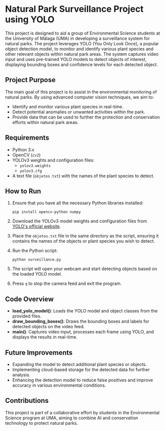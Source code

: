 # Natural Park Surveillance Project using YOLO

This project is designed to aid a group of Environmental Science students at the University of Málaga (UMA) in developing a surveillance system for natural parks. The project leverages YOLO (You Only Look Once), a popular object detection model, to monitor and identify various plant species and other relevant objects within natural park areas. The system captures video input and uses pre-trained YOLO models to detect objects of interest, displaying bounding boxes and confidence levels for each detected object.

## Project Purpose

The main goal of this project is to assist in the environmental monitoring of natural parks. By using advanced computer vision techniques, we aim to:

- Identify and monitor various plant species in real-time.
- Detect potential anomalies or unwanted activities within the park.
- Provide data that can be used to further the protection and conservation efforts within natural park areas.

## Requirements

- Python 3.x
- OpenCV (`cv2`)
- YOLOv3 weights and configuration files:
  - `yolov3.weights`
  - `yolov3.cfg`
- A text file (`objetos.txt`) with the names of the plant species to detect.

## How to Run

1. Ensure that you have all the necessary Python libraries installed:
    ```
    pip install opencv-python numpy
    ```

2. Download the YOLOv3 model weights and configuration files from [YOLO's official website](https://pjreddie.com/darknet/yolo/).

3. Place the `objetos.txt` file in the same directory as the script, ensuring it contains the names of the objects or plant species you wish to detect.

4. Run the Python script:
    ```
    python surveillance.py
    ```

5. The script will open your webcam and start detecting objects based on the loaded YOLO model.

6. Press `q` to stop the camera feed and exit the program.

## Code Overview

- **load_yolo_model()**: Loads the YOLO model and object classes from the provided files.
- **draw_bounding_boxes()**: Draws the bounding boxes and labels for detected objects on the video feed.
- **main()**: Captures video input, processes each frame using YOLO, and displays the results in real-time.

## Future Improvements

- Expanding the model to detect additional plant species or objects.
- Implementing cloud-based storage for the detected data for further analysis.
- Enhancing the detection model to reduce false positives and improve accuracy in various environmental conditions.

## Contributions

This project is part of a collaborative effort by students in the Environmental Science program at UMA, aiming to combine AI and conservation technology to protect natural parks.
